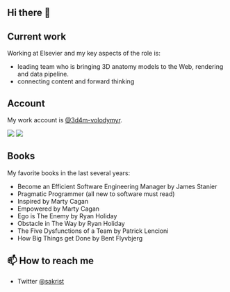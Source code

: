 ## Hi there 👋

## Current work
Working at Elsevier and my key aspects of the role is:
  * leading team who is bringing 3D anatomy models to the Web, rendering and data pipeline.
  * connecting content and forward thinking

## Account
My work account is [@3d4m-volodymyr](https://github.com/3d4m-volodymyr).

<picture>
<source 
  srcset="https://github-readme-stats.vercel.app/api?username=sakrist&show_icons=true&theme=dark"
  media="(prefers-color-scheme: dark)"
/>
<source
  srcset="https://github-readme-stats.vercel.app/api?username=sakrist&show_icons=true"
  media="(prefers-color-scheme: light), (prefers-color-scheme: no-preference)"
/>
<img src="https://github-readme-stats.vercel.app/api/top-langs?username=sakrist&show_icons=true" />
</picture>
<picture>
<source 
  srcset="https://github-readme-stats.vercel.app/api/top-langs?username=sakrist&show_icons=true&theme=dark&layout=compact&bg_color=00000000"
  media="(prefers-color-scheme: dark)"
/>
<source
  srcset="https://github-readme-stats.vercel.app/api/top-langs?username=sakrist&show_icons=true&layout=compact&bg_color=00000000"
  media="(prefers-color-scheme: light), (prefers-color-scheme: no-preference)"
/>
<img src="https://github-readme-stats.vercel.app/api/top-langs?username=sakrist&show_icons=true&layout=compact&bg_color=00000000" />
</picture>

## Books
My favorite books in the last several years:
* Become an Efficient Software Engineering Manager by James Stanier
* Pragmatic Programmer (all new to software must read)
* Inspired by Marty Cagan
* Empowered by Marty Cagan
* Ego is The Enemy by Ryan Holiday
* Obstacle in The Way by Ryan Holiday
* The Five Dysfunctions of a Team by Patrick Lencioni
* How Big Things get Done by Bent Flyvbjerg

## 📫 How to reach me
* Twitter [@sakrist](https://x.com/SAKrisT)


<!--
**sakrist/sakrist** is a ✨ _special_ ✨ repository because its `README.md` (this file) appears on your GitHub profile.

Here are some ideas to get you started:

- 🔭 I’m currently working on ...
- 🌱 I’m currently learning ...
- 👯 I’m looking to collaborate on ...
- 🤔 I’m looking for help with ...
- 💬 Ask me about ...
- 📫 How to reach me: ...
- 😄 Pronouns: ...
- ⚡ Fun fact: ...
-->
